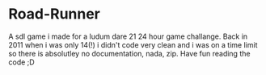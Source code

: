 Road-Runner
===========

A sdl game i made for a ludum dare 21 24 hour game challange. Back in 2011 when i was only 14(!) i didn't 
code very clean and i was on a time limit so there is absolutley no documentation, nada, zip.
Have fun reading the code ;D
